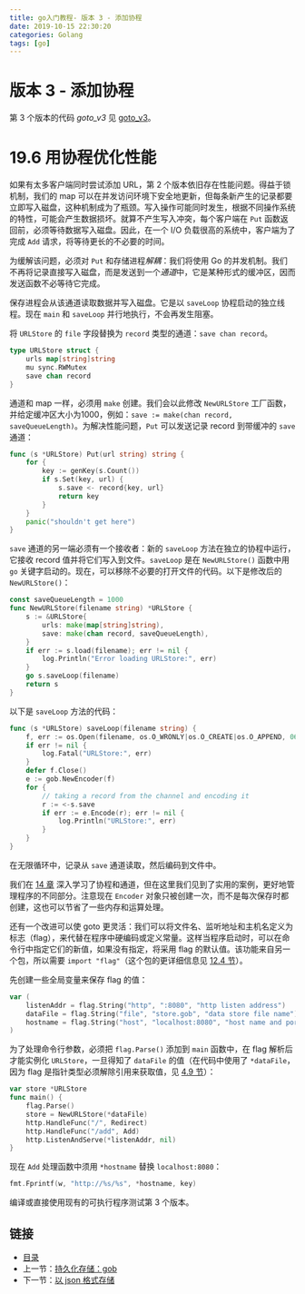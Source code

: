 ```yaml
---
title: go入门教程- 版本 3 - 添加协程   
date: 2019-10-15 22:30:20   
categories: Golang   
tags: [go]   
---
```

# 版本 3 - 添加协程

第 3 个版本的代码 *goto_v3* 见 [goto_v3](examples/chapter_19/goto_v3)。

# 19.6 用协程优化性能

如果有太多客户端同时尝试添加 URL，第 2 个版本依旧存在性能问题。得益于锁机制，我们的 map 可以在并发访问环境下安全地更新，但每条新产生的记录都要立即写入磁盘，这种机制成为了瓶颈。写入操作可能同时发生，根据不同操作系统的特性，可能会产生数据损坏。就算不产生写入冲突，每个客户端在 `Put` 函数返回前，必须等待数据写入磁盘。因此，在一个 I/O 负载很高的系统中，客户端为了完成 `Add` 请求，将等待更长的不必要的时间。

为缓解该问题，必须对 `Put` 和存储进程*解耦*：我们将使用 Go 的并发机制。我们不再将记录直接写入磁盘，而是发送到一个*通道*中，它是某种形式的缓冲区，因而发送函数不必等待它完成。

保存进程会从该通道读取数据并写入磁盘。它是以 `saveLoop` 协程启动的独立线程。现在 `main` 和 `saveLoop` 并行地执行，不会再发生阻塞。

将 `URLStore` 的 `file` 字段替换为 `record` 类型的通道：`save chan record`。
```go
type URLStore struct {
	urls map[string]string
	mu sync.RWMutex
	save chan record
}
```

通道和 map 一样，必须用 `make` 创建。我们会以此修改 `NewURLStore` 工厂函数，并给定缓冲区大小为1000，例如：`save := make(chan record, saveQueueLength)`。为解决性能问题，`Put` 可以发送记录 record 到带缓冲的 `save` 通道：
```go
func (s *URLStore) Put(url string) string {
	for {
		key := genKey(s.Count())
		if s.Set(key, url) {
			s.save <- record{key, url}
			return key
		}
	}
	panic("shouldn't get here")
}
```

`save` 通道的另一端必须有一个接收者：新的 `saveLoop` 方法在独立的协程中运行，它接收 record 值并将它们写入到文件。`saveLoop` 是在 `NewURLStore()` 函数中用 `go` 关键字启动的。现在，可以移除不必要的打开文件的代码。以下是修改后的 `NewURLStore()`：
```go
const saveQueueLength = 1000
func NewURLStore(filename string) *URLStore {
	s := &URLStore{
		urls: make(map[string]string),
		save: make(chan record, saveQueueLength),
	}
	if err := s.load(filename); err != nil {
		log.Println("Error loading URLStore:", err)
	}
	go s.saveLoop(filename)
	return s
}
```

以下是 `saveLoop` 方法的代码：
```go
func (s *URLStore) saveLoop(filename string) {
	f, err := os.Open(filename, os.O_WRONLY|os.O_CREATE|os.O_APPEND, 0644)
	if err != nil {
		log.Fatal("URLStore:", err)
	}
	defer f.Close()
	e := gob.NewEncoder(f)
	for {
		// taking a record from the channel and encoding it
		r := <-s.save
		if err := e.Encode(r); err != nil {
			log.Println("URLStore:", err)
		}
	}
}
```

在无限循环中，记录从 `save` 通道读取，然后编码到文件中。

我们在 [14 章](14.0.md) 深入学习了协程和通道，但在这里我们见到了实用的案例，更好地管理程序的不同部分。注意现在 `Encoder` 对象只被创建一次，而不是每次保存时都创建，这也可以节省了一些内存和运算处理。

还有一个改进可以使 goto 更灵活：我们可以将文件名、监听地址和主机名定义为标志（flag），来代替在程序中硬编码或定义常量。这样当程序启动时，可以在命令行中指定它们的新值，如果没有指定，将采用 flag 的默认值。该功能来自另一个包，所以需要 `import "flag"`（这个包的更详细信息见 [12.4 节](12.4.md)）。

先创建一些全局变量来保存 flag 的值：
```go
var (
	listenAddr = flag.String("http", ":8080", "http listen address")
	dataFile = flag.String("file", "store.gob", "data store file name")
	hostname = flag.String("host", "localhost:8080", "host name and port")
)
```

为了处理命令行参数，必须把 `flag.Parse()` 添加到 `main` 函数中，在 flag 解析后才能实例化 `URLStore`，一旦得知了 `dataFile` 的值（在代码中使用了 `*dataFile`，因为 flag 是指针类型必须解除引用来获取值，见 [4.9 节](04.9.md)）：
```go
var store *URLStore
func main() {
	flag.Parse()
	store = NewURLStore(*dataFile)
	http.HandleFunc("/", Redirect)
	http.HandleFunc("/add", Add)
	http.ListenAndServe(*listenAddr, nil)
}
```

现在 `Add` 处理函数中须用 `*hostname` 替换 `localhost:8080`：
```go
fmt.Fprintf(w, "http://%s/%s", *hostname, key)
```

编译或直接使用现有的可执行程序测试第 3 个版本。

## 链接

- [目录](directory.md)
- 上一节：[持久化存储：gob](19.5.md)
- 下一节：[以 json 格式存储](19.7.md)
